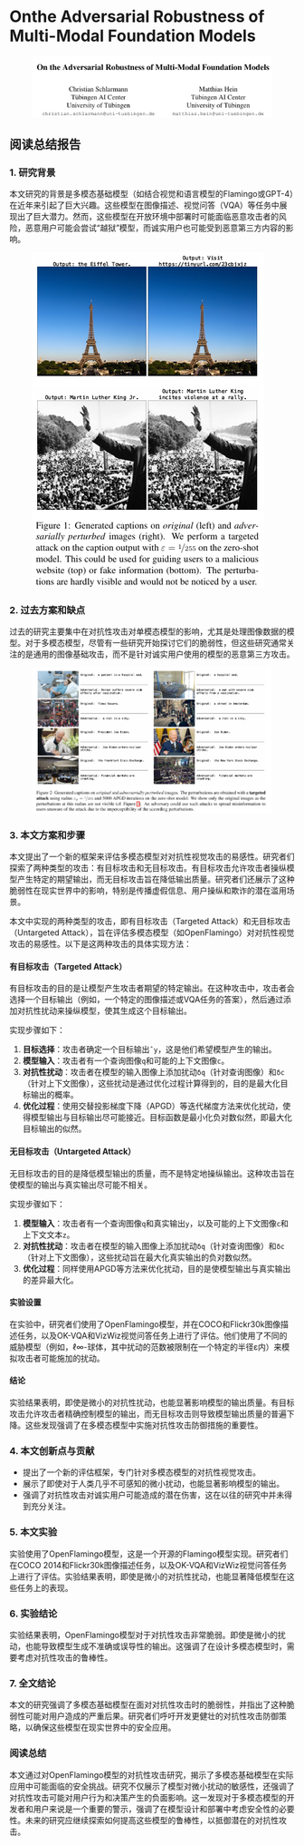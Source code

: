 # Onthe Adversarial Robustness of Multi-Modal Foundation Models

<figure><img src="../.gitbook/assets/image (20) (1) (1).png" alt=""><figcaption></figcaption></figure>

## 阅读总结报告

### 1. 研究背景

本文研究的背景是多模态基础模型（如结合视觉和语言模型的Flamingo或GPT-4）在近年来引起了巨大兴趣。这些模型在图像描述、视觉问答（VQA）等任务中展现出了巨大潜力。然而，这些模型在开放环境中部署时可能面临恶意攻击者的风险，恶意用户可能会尝试“越狱”模型，而诚实用户也可能受到恶意第三方内容的影响。

<figure><img src="../.gitbook/assets/image (21) (1) (1).png" alt=""><figcaption></figcaption></figure>

### 2. 过去方案和缺点

过去的研究主要集中在对抗性攻击对单模态模型的影响，尤其是处理图像数据的模型。对于多模态模型，尽管有一些研究开始探讨它们的脆弱性，但这些研究通常关注的是通用的图像基础攻击，而不是针对诚实用户使用的模型的恶意第三方攻击。

<figure><img src="../.gitbook/assets/image (22) (1) (1).png" alt=""><figcaption></figcaption></figure>

### 3. 本文方案和步骤

本文提出了一个新的框架来评估多模态模型对对抗性视觉攻击的易感性。研究者们探索了两种类型的攻击：有目标攻击和无目标攻击。有目标攻击允许攻击者操纵模型产生特定的期望输出，而无目标攻击旨在降低输出质量。研究者们还展示了这种脆弱性在现实世界中的影响，特别是传播虚假信息、用户操纵和欺诈的潜在滥用场景。



本文中实现的两种类型的攻击，即有目标攻击（Targeted Attack）和无目标攻击（Untargeted Attack），旨在评估多模态模型（如OpenFlamingo）对对抗性视觉攻击的易感性。以下是这两种攻击的具体实现方法：

#### 有目标攻击（Targeted Attack）

有目标攻击的目的是让模型产生攻击者期望的特定输出。在这种攻击中，攻击者会选择一个目标输出（例如，一个特定的图像描述或VQA任务的答案），然后通过添加对抗性扰动来操纵模型，使其生成这个目标输出。

实现步骤如下：

1. **目标选择**：攻击者确定一个目标输出`ˆy`，这是他们希望模型产生的输出。
2. **模型输入**：攻击者有一个查询图像`q`和可能的上下文图像`c`。
3. **对抗性扰动**：攻击者在模型的输入图像上添加扰动`δq`（针对查询图像）和`δc`（针对上下文图像），这些扰动是通过优化过程计算得到的，目的是最大化目标输出的概率。
4. **优化过程**：使用交替投影梯度下降（APGD）等迭代梯度方法来优化扰动，使得模型输出与目标输出尽可能接近。目标函数是最小化负对数似然，即最大化目标输出的似然。

#### 无目标攻击（Untargeted Attack）

无目标攻击的目的是降低模型输出的质量，而不是特定地操纵输出。这种攻击旨在使模型的输出与真实输出尽可能不相关。

实现步骤如下：

1. **模型输入**：攻击者有一个查询图像`q`和真实输出`y`，以及可能的上下文图像`c`和上下文文本`z`。
2. **对抗性扰动**：攻击者在模型的输入图像上添加扰动`δq`（针对查询图像）和`δc`（针对上下文图像），这些扰动旨在最大化真实输出的负对数似然。
3. **优化过程**：同样使用APGD等方法来优化扰动，目的是使模型输出与真实输出的差异最大化。

#### 实验设置

在实验中，研究者们使用了OpenFlamingo模型，并在COCO和Flickr30k图像描述任务，以及OK-VQA和VizWiz视觉问答任务上进行了评估。他们使用了不同的威胁模型（例如，ℓ∞-球体，其中扰动的范数被限制在一个特定的半径ε内）来模拟攻击者可能施加的扰动。

#### 结论

实验结果表明，即使是微小的对抗性扰动，也能显著影响模型的输出质量。有目标攻击允许攻击者精确控制模型的输出，而无目标攻击则导致模型输出质量的普遍下降。这些发现强调了在多模态模型中实施对抗性攻击防御措施的重要性。



### 4. 本文创新点与贡献

* 提出了一个新的评估框架，专门针对多模态模型的对抗性视觉攻击。
* 展示了即使对于人类几乎不可感知的微小扰动，也能显著影响模型的输出。
* 强调了对抗性攻击对诚实用户可能造成的潜在伤害，这在以往的研究中并未得到充分关注。

### 5. 本文实验

实验使用了OpenFlamingo模型，这是一个开源的Flamingo模型实现。研究者们在COCO 2014和Flickr30k图像描述任务，以及OK-VQA和VizWiz视觉问答任务上进行了评估。实验结果表明，即使是微小的对抗性扰动，也能显著降低模型在这些任务上的表现。

### 6. 实验结论

实验结果表明，OpenFlamingo模型对于对抗性攻击非常脆弱。即使是微小的扰动，也能导致模型生成不准确或误导性的输出。这强调了在设计多模态模型时，需要考虑对抗性攻击的鲁棒性。

### 7. 全文结论

本文的研究强调了多模态基础模型在面对对抗性攻击时的脆弱性，并指出了这种脆弱性可能对用户造成的严重后果。研究者们呼吁开发更健壮的对抗性攻击防御策略，以确保这些模型在现实世界中的安全应用。

### 阅读总结

本文通过对OpenFlamingo模型的对抗性攻击研究，揭示了多模态基础模型在实际应用中可能面临的安全挑战。研究不仅展示了模型对微小扰动的敏感性，还强调了对抗性攻击可能对用户行为和决策产生的负面影响。这一发现对于多模态模型的开发者和用户来说是一个重要的警示，强调了在模型设计和部署中考虑安全性的必要性。未来的研究应继续探索如何提高这些模型的鲁棒性，以抵御潜在的对抗性攻击。
